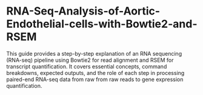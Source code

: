 # RNA-Seq-Analysis-of-Aortic-Endothelial-cells-with-Bowtie2-and-RSEM
This guide provides a step-by-step explanation of an RNA sequencing (RNA-seq) pipeline using Bowtie2 for read alignment and RSEM for transcript quantification. It covers essential concepts, command breakdowns, expected outputs, and the role of each step in processing paired-end RNA-seq data from raw from raw reads to gene expression quantification.
